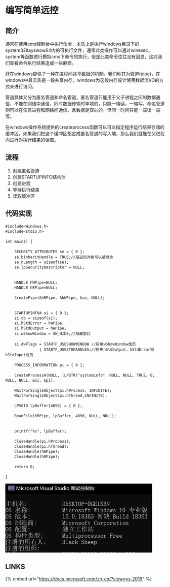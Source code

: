 # 编写简单远控

## 简介

通常在使用cmd控制台中执行命令，本质上是执行windows目录下的system32&syswow64内的可执行文件，通常此类操作可以通过winexec，system等函数进行模拟cmd下命令的执行，但是此类命令往往没有回显，这对我们查看命令执行结果造成一些麻烦。

好在windows提供了一种在进程间共享数据的机制，我们称其为管道\(pipe\)，在windows中其实质是一段共享内存，windows为这段内存设计使用数据流I/O的方式来进行访问。

管道具体又分为匿名管道和命名管道，匿名管道只能用于父子进程之间的数据通信，不能在网络中通信，同时数据传输时单项的，只能一端读，一端写。命名管道则可以在任意进程和网络间通信，且数据是双向的，但同一时间只能一端读一端写。

在windows操作系统提供的createprocess函数可以可以指定程序运行结果存储的缓冲区，如果我们把这个缓冲区指定成匿名管道的写入端，那么我们就能在父进程内进行对执行结果的读取。

## 流程

1. 创建匿名管道
2. 创建STARTUPINFO结构体
3. 创建进程
4. 等待执行结束
5. 读取缓冲区

## 代码实现

```text
#include<Windows.h>
#include<stdio.h>

int main() {

	SECURITY_ATTRIBUTES se = { 0 };
	se.bInheritHandle = TRUE;//描述的对象可以被继承
	se.nLength = sizeof(se);
	se.lpSecurityDescriptor = NULL;


	HANDLE hWPipe=NULL;
	HANDLE hRPipe=NULL;

	CreatePipe(&hRPipe, &hWPipe, &se, NULL);


	STARTUPINFOA si = { 0 };
	si.cb = sizeof(si);
	si.hStdError = hWPipe;
	si.hStdOutput = hWPipe;
	si.wShowWindow = SW_HIDE;//隐藏窗口

	si.dwFlags = STARTF_USESHOWWINDOW //启用wShowWindow成员
			   | STARTF_USESTDHANDLES;//启用hStdOutput，hStdError和hStdInput成员

	PROCESS_INFORMATION pi = { 0 };

	CreateProcessA(NULL, (LPSTR)"systeminfo", NULL, NULL, TRUE, 0, NULL, NULL, &si, &pi);
	
	WaitForSingleObject(pi.hProcess, INFINITE);
	WaitForSingleObject(pi.hThread,INFINITE);

	LPVOID lpBuffer[4096] = { 0 };

	ReadFile(hRPipe, lpBuffer, 4096, NULL, NULL);


	printf("%s", lpBuffer);

	CloseHandle(pi.hProcess);
	CloseHandle(pi.hThread);
	CloseHandle(hWPipe);
	CloseHandle(hRPipe);

	return 0;

}
```

![](../.gitbook/assets/image%20%2869%29.png)

## LINKS

{% embed url="https://docs.microsoft.com/zh-cn/?view=vs-2019" %}



